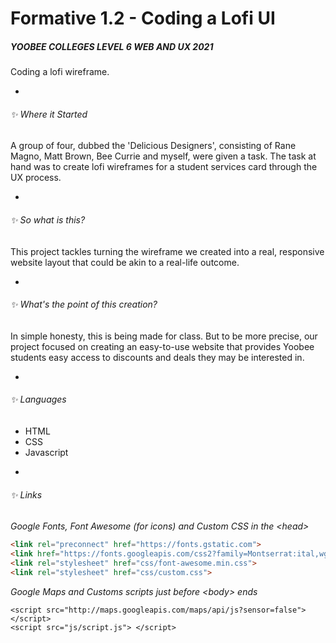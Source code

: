 # Formative 1.2 - Coding a Lofi UI
##### YOOBEE COLLEGES LEVEL 6 WEB AND UX 2021
Coding a lofi wireframe.

-

###### :sparkles: Where it Started
A group of four, dubbed the 'Delicious Designers', consisting of Rane Magno, Matt Brown, Bee Currie and myself, were given a task. The task at hand was to create lofi wireframes for a student services card through the UX process.

-


###### :sparkles: So what is this?
This project tackles turning the wireframe we created into a real, responsive website layout that could be akin to a real-life outcome.

-

###### :sparkles: What's the point of this creation?
In simple honesty, this is being made for class. But to be more precise, our project focused on creating an easy-to-use website that provides Yoobee students easy access to discounts and deals they may be interested in.


-

###### :sparkles: Languages
* HTML
* CSS
* Javascript

-

###### :sparkles: Links
*Google Fonts, Font Awesome (for icons) and Custom CSS in the <head\>*
``` HTML
<link rel="preconnect" href="https://fonts.gstatic.com">
<link href="https://fonts.googleapis.com/css2?family=Montserrat:ital,wght@0,400;0,500;0,900;1,400&display=swap" rel="stylesheet">
<link rel="stylesheet" href="css/font-awesome.min.css">
<link rel="stylesheet" href="css/custom.css">
```

*Google Maps and Customs scripts just before <body\> ends*
``` JS
<script src="http://maps.googleapis.com/maps/api/js?sensor=false"></script>
<script src="js/script.js"> </script>
```
